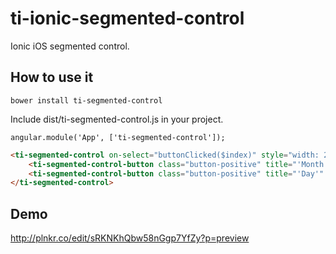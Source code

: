# ti-ionic-segmented-control
Ionic iOS segmented control.

## How to use it
```
bower install ti-segmented-control
```
Include dist/ti-segmented-control.js in your project.

```
angular.module('App', ['ti-segmented-control']);
```

```html
<ti-segmented-control on-select="buttonClicked($index)" style="width: 200px;">
    <ti-segmented-control-button class="button-positive" title="'Month'"></ti-segmented-control-button>
    <ti-segmented-control-button class="button-positive" title="'Day'" selected></ti-segmented-control-button>
</ti-segmented-control>
```

## Demo
http://plnkr.co/edit/sRKNKhQbw58nGgp7YfZy?p=preview
